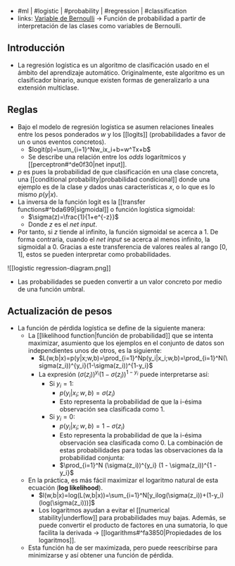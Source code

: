 - #ml | #logistic | #probability | #regression | #classification
- links: [Variable de Bernoulli](https://en.wikipedia.org/wiki/Bernoulli_distribution) -> Función de probabilidad a partir de interpretación de las clases como variables de Bernoulli.

## Introducción
- La regresión logística es un algoritmo de clasificación usado en el ámbito del aprendizaje automático. Originalmente, este algoritmo es un clasificador binario, aunque existen formas de generalizarlo a una extensión multiclase.

## Reglas
- Bajo el modelo de regresión logística se asumen relaciones lineales entre los pesos ponderados $w$ y los [[logits]] (probabilidades a favor de un o unos eventos concretos).
	- $logit(p)=\sum_{i=1}^Nw_ix_i+b=w^Tx+b$
	- Se describe una relación entre los *odds* logarítmicos y [[perceptron#^de0f30|net input]].
- $p$ es pues la probabilidad de que clasificación en una clase concreta, una [[conditional probability|probabilidad condicional]] donde una ejemplo es de la clase $y$ dados unas características $x$, o lo que es lo mismo $p(y|x)$.
- La inversa de la función logit es la [[transfer functions#^bda699|sigmoidal]] o función logística sigmoidal:
	- $\sigma(z)=\frac{1}{1+e^{-z}}$
	- Donde $z$ es el *net input*.
- Por tanto, si $z$ tiende al infinito, la función sigmoidal se acerca a $1$. De forma contraria, cuando el *net input* se acerca al menos infinito, la sigmoidal a $0$. Gracias a este transferencia de valores reales al rango $[0,1]$, estos se pueden interpretar como probabilidades.

![[logistic regression-diagram.png]]

- Las probabilidades se pueden convertir a un valor concreto por medio de una función umbral.

## Actualización de pesos
- La función de pérdida logística se define de la siguiente manera:
	- La [[likelihood function|función de probabilidad]] que se intenta maximizar, asumiento que los ejemplos en el conjunto de datos son independientes unos de otros, es la siguiente:
		- $L(w,b|x)=p(y|x;w,b)=\prod_{i=1}^Np(y_i|x_i;w,b)=\prod_{i=1}^N(\sigma(z_i))^{y_i}(1-\sigma(z_i))^{1-y_i}$
		- La expresión  $(\sigma(z_i))^{y_i} (1 - \sigma(z_i))^{1 - y_i}$ puede interpretarse así:
			- Si $y_i = 1$: 
				- $p(y_i | x_i; w, b) = \sigma(z_i)$ 
				- Esto representa la probabilidad de que la i-ésima observación sea clasificada como $1$. 
			- Si $y_i = 0$: 
				- $p(y_i | x_i; w, b) = 1 - \sigma(z_i)$ 
				- Esto representa la probabilidad de que la i-ésima observación sea clasificada como $0$. La combinación de estas probabilidades para todas las observaciones da la probabilidad conjunta: 
				- $\prod_{i=1}^N (\sigma(z_i))^{y_i} (1 - \sigma(z_i))^{1 - y_i}$
	-  En la práctica, es más fácil maximizar el logaritmo natural de esta ecuación (**log likelihood**). 
		- $l(w,b|x)=log(L(w,b|x))=\sum_{i=1}^N[y_ilog(\sigma(z_i))+(1-y_i)(log(\sigma(z_i)))]$
		- Los logaritmos ayudan a evitar el [[numerical stability|underflow]] para probabilidades muy bajas. Además, se puede convertir el producto de factores en una sumatoria, lo que facilita la derivada -> [[logarithms#^fa3850|Propiedades de los logaritmos]].
	- Esta función ha de ser maximizada, pero puede reescribirse para minimizarse y así obtener una función de pérdida.